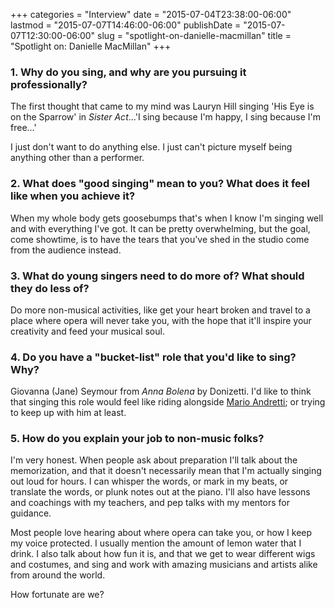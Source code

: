 +++
categories = "Interview"
date = "2015-07-04T23:38:00-06:00"
lastmod = "2015-07-07T14:46:00-06:00"
publishDate = "2015-07-07T12:30:00-06:00"
slug = "spotlight-on-danielle-macmillan"
title = "Spotlight on: Danielle MacMillan"
+++

### 1. Why do you sing, and why are you pursuing it professionally?

The first thought that came to my mind was Lauryn Hill singing 'His Eye is on the Sparrow' in *Sister Act*...'I sing because I'm happy, I sing because I'm free...'

I just don't want to do anything else. I just can't picture myself being anything other than a performer. 

### 2. What does "good singing" mean to you? What does it feel like when you achieve it?

When my whole body gets goosebumps that's when I know I'm singing well and with everything I've got. It can be pretty overwhelming, but the goal, come showtime, is to have the tears that you've shed in the studio come from the audience instead.

### 3. What do young singers need to do more of? What should they do less of?

Do more non-musical activities, like get your heart broken and travel to a place where opera will never take you, with the hope that it'll inspire your creativity and feed your musical soul. 

### 4. Do you have a "bucket-list" role that you'd like to sing? Why?

Giovanna (Jane) Seymour from *Anna Bolena* by Donizetti. I'd like to think that singing this role would feel like riding alongside [Mario Andretti](http://www.marioandretti.com/); or trying to keep up with him at least. 

### 5. How do you explain your job to non-music folks?

I'm very honest. When people ask about preparation I'll talk about the memorization, and that it doesn't necessarily mean that I'm actually singing out loud for hours. I can whisper the words, or mark in my beats, or translate the words, or plunk notes out at the piano. I'll also have lessons and coachings with my teachers, and pep talks with my mentors for guidance. 

Most people love hearing about where opera can take you, or how I keep my voice protected. I usually mention the amount of lemon water that I drink. I also talk about how fun it is, and that we get to wear different wigs and costumes, and sing and work with amazing musicians and artists alike from around the world. 

How fortunate are we? 
